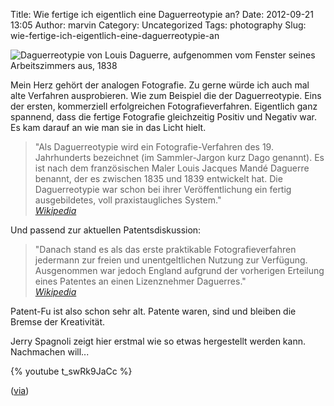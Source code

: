 Title: Wie fertige ich eigentlich eine Daguerreotypie an?
Date: 2012-09-21 13:05
Author: marvin
Category: Uncategorized
Tags: photography
Slug: wie-fertige-ich-eigentlich-eine-daguerreotypie-an

![Daguerreotypie von Louis Daguerre, aufgenommen vom Fenster seines Arbeitszimmers aus, 1838]({static}/images/1024px-Boulevard_du_Temple_by_Daguerre.jpg)

Mein Herz gehört der analogen Fotografie. Zu gerne würde ich auch mal
alte Verfahren ausprobieren. Wie zum Beispiel die der Daguerreotypie.
Eins der ersten, kommerziell erfolgreichen Fotografieverfahren.
Eigentlich ganz spannend, dass die fertige Fotografie gleichzeitig
Positiv und Negativ war. Es kam darauf an wie man sie in das Licht
hielt.

> "Als Daguerreotypie wird ein Fotografie-Verfahren des 19. Jahrhunderts
> bezeichnet (im Sammler-Jargon kurz Dago genannt). Es ist nach dem
> französischen Maler Louis Jacques Mandé Daguerre benannt, der es
> zwischen 1835 und 1839 entwickelt hat. Die Daguerreotypie war schon
> bei ihrer Veröffentlichung ein fertig ausgebildetes, voll
> praxistaugliches System."  
>  <cite>[Wikipedia](http://de.wikipedia.org/wiki/Daguerreotypie)</cite>

Und passend zur aktuellen Patentsdiskussion:

> "Danach stand es als das erste praktikable Fotografieverfahren
> jedermann zur freien und unentgeltlichen Nutzung zur Verfügung.
> Ausgenommen war jedoch England aufgrund der vorherigen Erteilung eines
> Patentes an einen Lizenznehmer Daguerres."  
>  <cite>[Wikipedia](http://de.wikipedia.org/wiki/Daguerreotypie)</cite>

Patent-Fu ist also schon sehr alt. Patente waren, sind und bleiben die
Bremse der Kreativität.

Jerry Spagnoli zeigt hier erstmal wie so etwas hergestellt werden kann.
Nachmachen will...

{% youtube t_swRk9JaCc %}

([via](http://www.petapixel.com/2012/09/06/creating-a-daguerreotype-plate-using-the-becquerel-method-from-start-to-finish/))

